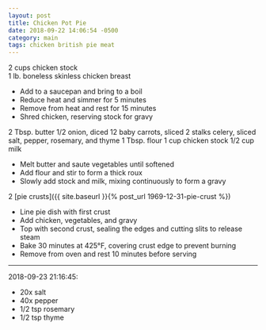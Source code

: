 ```yaml
---
layout: post
title: Chicken Pot Pie
date: 2018-09-22 14:06:54 -0500
category: main
tags: chicken british pie meat
---
```

2 cups chicken stock  
1 lb. boneless skinless chicken breast  
<ul>
 	<li>Add to a saucepan and bring to a boil</li>
 	<li>Reduce heat and simmer for 5 minutes</li>
 	<li>Remove from heat and rest for 15 minutes</li>
 	<li>Shred chicken, reserving stock for gravy</li>
</ul>
2 Tbsp. butter  
1/2 onion, diced  
12 baby carrots, sliced  
2 stalks celery, sliced  
salt, pepper, rosemary, and thyme  
1 Tbsp. flour  
1 cup chicken stock  
1/2 cup milk  
<ul>
 	<li>Melt butter and saute vegetables until softened</li>
 	<li>Add flour and stir to form a thick roux</li>
 	<li>Slowly add stock and milk, mixing continuously to form a gravy</li>
</ul>
2 [pie crusts]({{ site.baseurl }}{% post_url 1969-12-31-pie-crust %})
<ul>
 	<li>Line pie dish with first crust</li>
 	<li>Add chicken, vegetables, and gravy</li>
 	<li>Top with second crust, sealing the edges and cutting slits to release steam</li>
 	<li>Bake 30 minutes at 425°F, covering crust edge to prevent burning</li>
 	<li>Remove from oven and rest 10 minutes before serving</li>
</ul>

---

2018-09-23 21:16:45:
* 20x salt
* 40x pepper
* 1/2 tsp rosemary
* 1/2 tsp thyme
